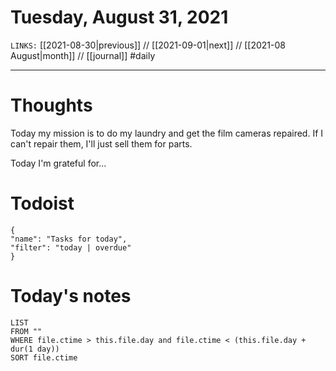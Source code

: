 # Tuesday, August 31, 2021
`LINKS:` [[2021-08-30|previous]] // [[2021-09-01|next]] // [[2021-08 August|month]] // [[journal]] 
#daily

---
# Thoughts
Today my mission is to do my laundry and get the film cameras repaired. If I can't repair them, I'll just sell them for parts. 

Today I'm grateful for...

# Todoist
```todoist
{
"name": "Tasks for today",
"filter": "today | overdue"
}
```

# Today's notes
```dataview
LIST 
FROM ""
WHERE file.ctime > this.file.day and file.ctime < (this.file.day + dur(1 day))
SORT file.ctime
```
